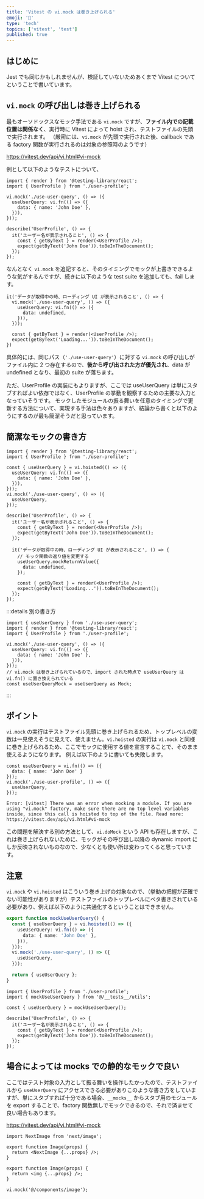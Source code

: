 ```yaml
---
title: 'Vitest の vi.mock は巻き上げられる'
emoji: '🐣'
type: 'tech'
topics: ['vitest', 'test']
published: true
---
```


## はじめに

Jest でも同じかもしれませんが、検証していないためあくまで Vitest についてということで書いています。

## `vi.mock` の呼び出しは巻き上げられる

最もオーソドックスなモック手法である `vi.mock` ですが、**ファイル内での記載位置は関係なく**、実行時に Vitest によって hoist され、テストファイルの先頭で実行されます。
（厳密には、`vi.mock` が先頭で実行された後、callback である factory 関数が実行されるのは対象の参照時のようです）

https://vitest.dev/api/vi.html#vi-mock

例として以下のようなテストについて、

```tsx:user-profile.test.tsx
import { render } from '@testing-library/react';
import { UserProfile } from './user-profile';

vi.mock('./use-user-query', () => ({
  useUserQuery: vi.fn(() => ({
    data: { name: 'John Doe' },
  })),
}));

describe('UserProfile', () => {
  it('ユーザー名が表示されること', () => {
    const { getByText } = render(<UserProfile />);
    expect(getByText('John Doe')).toBeInTheDocument();
  });
});
```

なんとなく `vi.mock` を追記すると、そのタイミングでモックが上書きできるような気がするんですが、続きに以下のような test suite を追加しても、fail します。

```tsx:user-profile.test.tsx
it('データが取得中の時、ローディング UI が表示されること', () => {
  vi.mock('./use-user-query', () => ({
    useUserQuery: vi.fn(() => ({
      data: undefined,
    })),
  }));

  const { getByText } = render(<UserProfile />);
  expect(getByText('Loading...')).toBeInTheDocument();
})
```

具体的には、同じパス（`'./use-user-query'`）に対する `vi.mock` の呼び出しがファイル内に 2 つ存在するので、**後から呼び出された方が優先され**、data が undefined となり、最初の suite が落ちます。

ただ、UserProfile の実装にもよりますが、ここでは useUserQuery は単にスタブすればよい依存ではなく、UserProfile の挙動を観察するための主要な入力となっていそうです。
モックしたモジュールの振る舞いを任意のタイミングで更新する方法について、実現する手法は色々ありますが、結論から書くと以下のようにするのが最も簡潔そうだと思っています。

## 簡潔なモックの書き方

```tsx:user-profile.test.tsx
import { render } from '@testing-library/react';
import { UserProfile } from './user-profile';

const { useUserQuery } = vi.hoisted(() => ({
  useUserQuery: vi.fn(() => ({
    data: { name: 'John Doe' },
  })),
}));
vi.mock('./use-user-query', () => ({
  useUserQuery,
}));

describe('UserProfile', () => {
  it('ユーザー名が表示されること', () => {
    const { getByText } = render(<UserProfile />);
    expect(getByText('John Doe')).toBeInTheDocument();
  });

  it('データが取得中の時、ローディング UI が表示されること', () => {
    // モック関数の返り値を変更する
    useUserQuery.mockReturnValue({
      data: undefined,
    });

    const { getByText } = render(<UserProfile />);
    expect(getByText('Loading...')).toBeInTheDocument();
  });
});
```

:::details 別の書き方

```tsx:user-profile.test.tsx
import { useUserQuery } from './use-user-query';
import { render } from '@testing-library/react';
import { UserProfile } from './user-profile';

vi.mock('./use-user-query', () => ({
  useUserQuery: vi.fn(() => ({
    data: { name: 'John Doe' },
  })),
}));
// vi.mock は巻き上げられているので、import された時点で useUserQuery は vi.fn() に置き換えられている
const useUserQueryMock = useUserQuery as Mock;
```

:::

## ポイント

`vi.mock` の実行はテストファイル先頭に巻き上げられるため、トップレベルの変数は一見使えそうに見えて、使えません。`vi.hoisted` の実行は `vi.mock` と同様に巻き上げられるため、ここでモックに使用する値を宣言することで、そのまま使えるようになります。
例えば以下のように書いても失敗します。

```tsx:user-profile.test.tsx
const useUserQuery = vi.fn(() => ({
  data: { name: 'John Doe' }
}));
vi.mock('./use-user-profile', () => ({
  useUserQuery,
}));
```

```plane:stdout
Error: [vitest] There was an error when mocking a module. If you are using "vi.mock" factory, make sure there are no top level variables inside, since this call is hoisted to top of the file. Read more: https://vitest.dev/api/vi.html#vi-mock
```

この問題を解決する別の方法として、`vi.doMock` という API も存在しますが、これは巻き上げられないために、モックがその呼び出し以降の dynamic import にしか反映されないものなので、少なくとも使い所は変わってくると思っています。

## 注意

`vi.mock` や `vi.hoisted` はこういう巻き上げの対象なので、（挙動の把握が正確でない可能性がありますが）テストファイルのトップレベルにベタ書きされている必要があり、例えば以下のように共通化するということはできません。

```ts:__tests__/utils.ts
export function mockUseUserQuery() {
  const { useUserQuery } = vi.hoisted(() => ({
    useUserQuery: vi.fn(() => ({
      data: { name: 'John Doe' },
    })),
  }));
  vi.mock('./use-user-query', () => ({
    useUserQuery,
  }));

  return { useUserQuery };
}
```

```tsx:user-profile.test.tsx
import { UserProfile } from './user-profile';
import { mockUseUserQuery } from '@/__tests__/utils';

const { useUserQuery } = mockUseUserQuery();

describe('UserProfile', () => {
  it('ユーザー名が表示されること', () => {
    const { getByText } = render(<UserProfile />);
    expect(getByText('John Doe')).toBeInTheDocument();
  });
});
```

## 場合によっては **mocks** での静的なモックで良い

ここではテスト対象の入力として振る舞いを操作したかったので、テストファイルから `useUserQuery` にアクセスできる必要がありこのような書き方をしていますが、単にスタブすれば十分である場合、`__mocks__` からスタブ用のモジュールを export することで、factory 関数無しでモックできるので、それで済ませて良い場合もあります。

https://vitest.dev/api/vi.html#vi-mock

```tsx:components/image.tsx
import NextImage from 'next/image';

export function Image(props) {
  return <NextImage {...props} />;
}
```

```tsx:components/__mocks__/image.tsx
export function Image(props) {
  return <img {...props} />;
}
```

```tsx:user-avatar.tsx
vi.mock('@/components/image');
```

